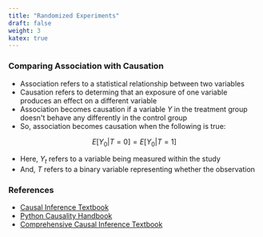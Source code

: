 ```yaml
---
title: "Randomized Experiments"
draft: false
weight: 3
katex: true
---
```


### Comparing Association with Causation
- Association refers to a statistical relationship between two variables
- Causation refers to determing that an exposure of one variable produces an effect on a different variable
- Association becomes causation if a variable $Y$ in the treatment group doesn't behave any differently in the control group
- So, association becomes causation when the following is true:

$$
E[Y_{0} | T=0] = E[Y_{0} | T=1]
$$

- Here, $Y_{t}$ refers to a variable being measured within the study
- And, $T$ refers to a binary variable representing whether the observation 


### References
- [Causal Inference Textbook](https://mixtape.scunning.com/probability-and-regression.html)
- [Python Causality Handbook](https://matheusfacure.github.io/python-causality-handbook/02-Randomised-Experiments.html)
- [Comprehensive Causal Inference Textbook](https://cdn1.sph.harvard.edu/wp-content/uploads/sites/1268/2021/03/ciwhatif_hernanrobins_30mar21.pdf)